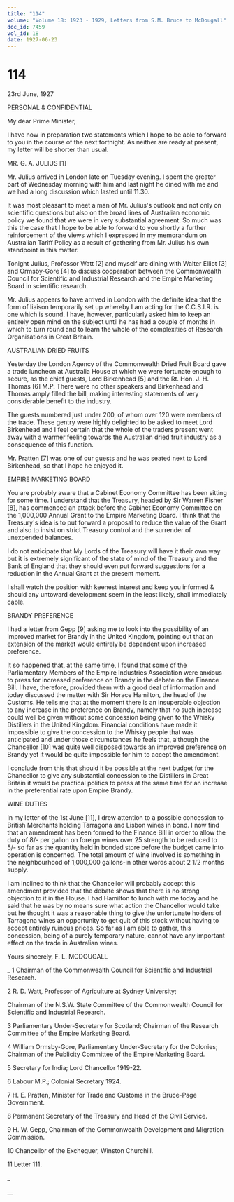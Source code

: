 ```yaml
---
title: "114"
volume: "Volume 18: 1923 - 1929, Letters from S.M. Bruce to McDougall"
doc_id: 7459
vol_id: 18
date: 1927-06-23
---
```


# 114

23rd June, 1927

PERSONAL &amp; CONFIDENTIAL

My dear Prime Minister,

I have now in preparation two statements which I hope to be able to forward to you in the course of the next fortnight. As neither are ready at present, my letter will be shorter than usual.

MR. G. A. JULIUS [1]

Mr. Julius arrived in London late on Tuesday evening. I spent the greater part of Wednesday morning with him and last night he dined with me and we had a long discussion which lasted until 11.30.

It was most pleasant to meet a man of Mr. Julius's outlook and not only on scientific questions but also on the broad lines of Australian economic policy we found that we were in very substantial agreement. So much was this the case that I hope to be able to forward to you shortly a further reinforcement of the views which I expressed in my memorandum on Australian Tariff Policy as a result of gathering from Mr. Julius his own standpoint in this matter.

Tonight Julius, Professor Watt [2] and myself are dining with Walter Elliot [3] and Ormsby-Gore [4] to discuss cooperation between the Commonwealth Council for Scientific and Industrial Research and the Empire Marketing Board in scientific research.

Mr. Julius appears to have arrived in London with the definite idea that the form of liaison temporarily set up whereby I am acting for the C.C.S.I.R. is one which is sound. I have, however, particularly asked him to keep an entirely open mind on the subject until he has had a couple of months in which to turn round and to learn the whole of the complexities of Research Organisations in Great Britain.

AUSTRALIAN DRIED FRUITS

Yesterday the London Agency of the Commonwealth Dried Fruit Board gave a trade luncheon at Australia House at which we were fortunate enough to secure, as the chief guests, Lord Birkenhead [5] and the Rt. Hon. J. H. Thomas [6] M.P. There were no other speakers and Birkenhead and Thomas amply filled the bill, making interesting statements of very considerable benefit to the industry.

The guests numbered just under 200, of whom over 120 were members of the trade. These gentry were highly delighted to be asked to meet Lord Birkenhead and I feel certain that the whole of the traders present went away with a warmer feeling towards the Australian dried fruit industry as a consequence of this function.

Mr. Pratten [7] was one of our guests and he was seated next to Lord Birkenhead, so that I hope he enjoyed it.

EMPIRE MARKETING BOARD

You are probably aware that a Cabinet Economy Committee has been sitting for some time. I understand that the Treasury, headed by Sir Warren Fisher [8], has commenced an attack before the Cabinet Economy Committee on the 1,000,000 Annual Grant to the Empire Marketing Board. I think that the Treasury's idea is to put forward a proposal to reduce the value of the Grant and also to insist on strict Treasury control and the surrender of unexpended balances.

I do not anticipate that My Lords of the Treasury will have it their own way but it is extremely significant of the state of mind of the Treasury and the Bank of England that they should even put forward suggestions for a reduction in the Annual Grant at the present moment.

I shall watch the position with keenest interest and keep you informed &amp; should any untoward development seem in the least likely, shall immediately cable.

BRANDY PREFERENCE

I had a letter from Gepp [9] asking me to look into the possibility of an improved market for Brandy in the United Kingdom, pointing out that an extension of the market would entirely be dependent upon increased preference.

It so happened that, at the same time, I found that some of the Parliamentary Members of the Empire Industries Association were anxious to press for increased preference on Brandy in the debate on the Finance Bill. I have, therefore, provided them with a good deal of information and today discussed the matter with Sir Horace Hamilton, the head of the Customs. He tells me that at the moment there is an insuperable objection to any increase in the preference on Brandy, namely that no such increase could well be given without some concession being given to the Whisky Distillers in the United Kingdom. Financial conditions have made it impossible to give the concession to the Whisky people that was anticipated and under those circumstances he feels that, although the Chancellor [10] was quite well disposed towards an improved preference on Brandy yet it would be quite impossible for him to accept the amendment.

I conclude from this that should it be possible at the next budget for the Chancellor to give any substantial concession to the Distillers in Great Britain it would be practical politics to press at the same time for an increase in the preferential rate upon Empire Brandy.

WINE DUTIES

In my letter of the 1st June [11], I drew attention to a possible concession to British Merchants holding Tarragona and Lisbon wines in bond. I now find that an amendment has been formed to the Finance Bill in order to allow the duty of 8/- per gallon on foreign wines over 25 strength to be reduced to 5/- so far as the quantity held in bonded store before the budget came into operation is concerned. The total amount of wine involved is something in the neighbourhood of 1,000,000 gallons-in other words about 2 1/2 months supply.

I am inclined to think that the Chancellor will probably accept this amendment provided that the debate shows that there is no strong objection to it in the House. I had Hamilton to lunch with me today and he said that he was by no means sure what action the Chancellor would take but he thought it was a reasonable thing to give the unfortunate holders of Tarragona wines an opportunity to get quit of this stock without having to accept entirely ruinous prices. So far as I am able to gather, this concession, being of a purely temporary nature, cannot have any important effect on the trade in Australian wines.

Yours sincerely, F. L. MCDOUGALL 

_ 1 Chairman of the Commonwealth Council for Scientific and Industrial Research.

2 R. D. Watt, Professor of Agriculture at Sydney University;

Chairman of the N.S.W. State Committee of the Commonwealth Council for Scientific and Industrial Research.

3 Parliamentary Under-Secretary for Scotland; Chairman of the Research Committee of the Empire Marketing Board.

4 William Ormsby-Gore, Parliamentary Under-Secretary for the Colonies; Chairman of the Publicity Committee of the Empire Marketing Board.

5 Secretary for India; Lord Chancellor 1919-22.

6 Labour M.P.; Colonial Secretary 1924.

7 H. E. Pratten, Minister for Trade and Customs in the Bruce-Page Government.

8 Permanent Secretary of the Treasury and Head of the Civil Service.

9 H. W. Gepp, Chairman of the Commonwealth Development and Migration Commission.

10 Chancellor of the Exchequer, Winston Churchill.

11 Letter 111.

_

__
